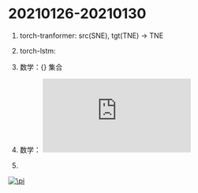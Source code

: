 # 20210126-20210130

1. torch-tranformer: src(SNE), tgt(TNE) -> TNE

2. torch-lstm: 

3. 数学：{} 集合

4. 数学：
   ![](https://latex.codecogs.com/svg.latex?y%3Dx%5E2)

5. 

<a href="https://www.codecogs.com/eqnedit.php?latex=\pi" target="_blank"><img src="https://latex.codecogs.com/gif.latex?\pi" title="\pi" /></a>